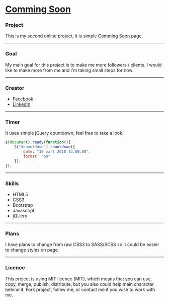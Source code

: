 # [Comming Soon](http://www.commingsoon.navbarstyles.com/)
### Project

This is my second online project, it is simple [Comming Soon](http://www.commingsoon.navbarstyles.com/) page.

---
### Goal
My main goal for this project is to make me more followers / clients. I would like to make more from me and i'm taking small steps for now.

---
### Creator
- [Facebook](https://www.facebook.com/stefanblade.omerovic)
- [LinkedIn](https://www.linkedin.com/in/stefan-omerovic-7b9757135/)
---
### Timer
It uses simple jQuery countdown, feel free to take a look. 
```javascript
$(document).ready(function(){
    $("#countdown").countdown({
        date: "10 mart 2018 12:00:00",
        format: "on"
    });
});
```
---
### Skills
* HTML5
* CSS3
* Bootstrap
* Javascript
* jQUery
---
### Plans

I have plans to change from raw CSS3 to SASS/SCSS so it could be easier to change styles on page. 

---
### Licence
This project is using MIT licence (MIT), which means that you can use, copy, merge, publish, distribute, but you also could help main character behind it. Fork project, follow me, or contact me if you wish to work with me.
